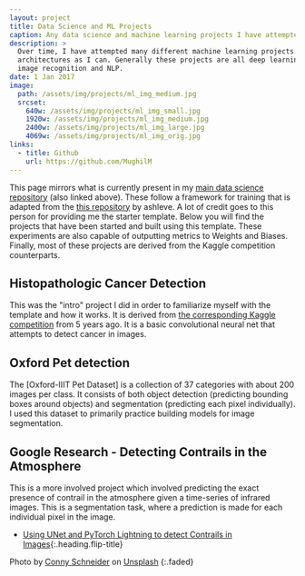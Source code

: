 ```yaml
---
layout: project
title: Data Science and ML Projects
caption: Any data science and machine learning projects I have attempted
description: >
  Over time, I have attempted many different machine learning projects to utilize as many different
  architectures as I can. Generally these projects are all deep learning based, and so some examples include
  image recognition and NLP.
date: 1 Jan 2017
image:
  path: /assets/img/projects/ml_img_medium.jpg
  srcset:
    640w: /assets/img/projects/ml_img_small.jpg
    1920w: /assets/img/projects/ml_img_medium.jpg
    2400w: /assets/img/projects/ml_img_large.jpg
    4069w: /assets/img/projects/ml_img_orig.jpg
links:
  - title: Github
    url: https://github.com/MughilM
---
```


This page mirrors what is currently present in my [main data science repository](https://github.com/MughilM) (also 
linked above). These follow a framework for training that is adapted from the 
[this repository](https://github.com/ashleve/lightning-hydra-template/tree/main) by ashleve. A lot of credit goes 
to this person for providing me the starter template. Below you will find the projects that have been started and
built using this template. These experiments are also capable of outputting metrics to Weights and Biases. Finally,
most of these projects are derived from the Kaggle competition counterparts.

## Histopathologic Cancer Detection
This was the "intro" project I did in order to familiarize myself with the template and how it works.
It is derived from [the corresponding Kaggle competition](https://www.kaggle.com/c/histopathologic-cancer-detection)
from 5 years ago.
It is a basic convolutional neural net that attempts to detect cancer in images.

## Oxford Pet detection
The [Oxford-IIIT Pet Dataset] is a collection of 37 categories with about 200 images per class.
It consists of both object detection (predicting bounding boxes around objects) and segmentation (predicting
each pixel individually). 
I used this dataset to primarily practice building models for image segmentation.

## Google Research - Detecting Contrails in the Atmosphere
This is a more involved project which involved predicting the exact presence of contrail in the atmosphere
given a time-series of infrared images. This is a segmentation task, where a prediction is made for each 
individual pixel in the image.

- [Using UNet and PyTorch Lightning to detect Contrails in Images](/data_science/_posts/2024-02-15-umobilenet.md){:.heading.flip-title}

Photo by <a href="https://unsplash.com/@choys_?utm_content=creditCopyText&utm_medium=referral&utm_source=unsplash">Conny Schneider</a> on <a href="https://unsplash.com/photos/a-blue-abstract-background-with-lines-and-dots-pREq0ns_p_E?utm_content=creditCopyText&utm_medium=referral&utm_source=unsplash">Unsplash</a>
{:.faded}